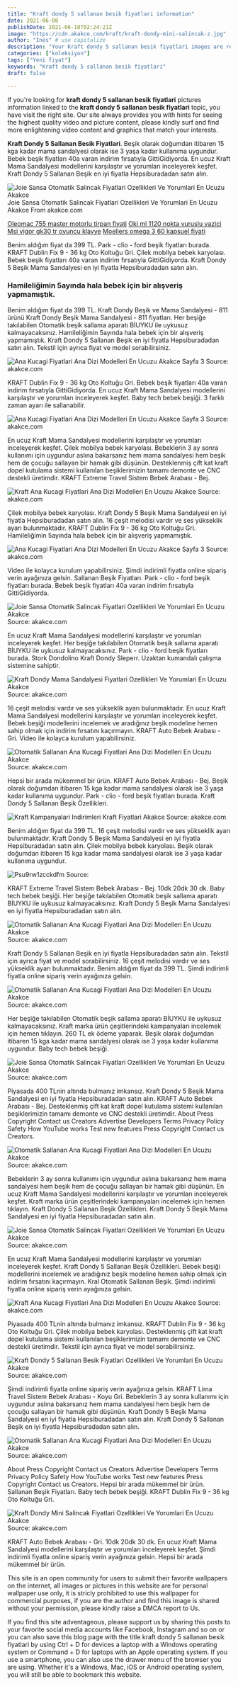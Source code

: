 ```yaml
---
title: "Kraft dondy 5 sallanan besik fiyatlari information"
date: 2021-06-08
publishDate: 2021-06-18T02:24:21Z
image: "https://cdn.akakce.com/kraft/kraft-dondy-mini-salincak-z.jpg"
author: "Ines" # use capitalize
description: "Your Kraft dondy 5 sallanan besik fiyatlari images are ready. Kraft dondy 5 sallanan besik fiyatlari are a topic that is being searched for and liked by netizens today. You can Find and Download the Kraft dondy 5 sallanan besik fiyatlari files here. Download all royalty-free vectors."
categories: ["koleksiyon"]
tags: ["Yeni fiyat"]
keywords: "Kraft dondy 5 sallanan besik fiyatlari"
draft: false

---
```


If you're looking for **kraft dondy 5 sallanan besik fiyatlari** pictures information linked to the **kraft dondy 5 sallanan besik fiyatlari** topic, you have visit the right  site.  Our site always  provides you with  hints  for seeing  the highest  quality video and picture  content, please kindly surf and find more enlightening video content and graphics  that match your interests.

**Kraft Dondy 5 Sallanan Besik Fiyatlari**. Beşik olarak doğumdan itibaren 15 kga kadar mama sandalyesi olarak ise 3 yaşa kadar kullanıma uygundur. Bebek beşik fiyatları 40a varan indirim fırsatıyla GittiGidiyorda. En ucuz Kraft Mama Sandalyesi modellerini karşılaştır ve yorumları inceleyerek keşfet. Kraft Dondy 5 Sallanan Beşik en iyi fiyatla Hepsiburadadan satın alın.

![Joie Sansa Otomatik Salincak Fiyatlari Ozellikleri Ve Yorumlari En Ucuzu Akakce](https://cdn.akakce.com/joie/joie-sansa-otomatik-salincak-1-z.jpg "Joie Sansa Otomatik Salincak Fiyatlari Ozellikleri Ve Yorumlari En Ucuzu Akakce")
Joie Sansa Otomatik Salincak Fiyatlari Ozellikleri Ve Yorumlari En Ucuzu Akakce From akakce.com

[Oleomac 755 master motorlu tirpan fiyati](/oleomac-755-master-motorlu-tirpan-fiyati/)
[Oki ml 1120 nokta vuruslu yazici](/oki-ml-1120-nokta-vuruslu-yazici/)
[Msi vigor gk30 tr oyuncu klavye](/msi-vigor-gk30-tr-oyuncu-klavye/)
[Moellers omega 3 60 kapsuel fiyati](/moellers-omega-3-60-kapsuel-fiyati/)

Benim aldığım fiyat da 399 TL. Park - clio - ford beşik fiyatları burada. KRAFT Dublin Fix 9 - 36 kg Oto Koltuğu Gri. Çilek mobilya bebek karyolası. Bebek beşik fiyatları 40a varan indirim fırsatıyla GittiGidiyorda. Kraft Dondy 5 Beşik Mama Sandalyesi en iyi fiyatla Hepsiburadadan satın alın.

### Hamileliğimin 5ayında hala bebek için bir alışveriş yapmamıştık.

Benim aldığım fiyat da 399 TL. Kraft Dondy Beşik ve Mama Sandalyesi - 811 ürünü Kraft Dondy Beşik Mama Sandalyesi - 811 fiyatları. Her beşiğe takılabilen Otomatik beşik sallama aparatı BİUYKU ile uykusuz kalmayacaksınız. Hamileliğimin 5ayında hala bebek için bir alışveriş yapmamıştık. Kraft Dondy 5 Sallanan Beşik en iyi fiyatla Hepsiburadadan satın alın. Tekstil için ayrıca fiyat ve model sorabilirsiniz.


![Ana Kucagi Fiyatlari Ana Dizi Modelleri En Ucuzu Akakce Sayfa 3](https://cdn.akakce.com/pasha-baby/pasha-baby-daddy-x.jpg "Ana Kucagi Fiyatlari Ana Dizi Modelleri En Ucuzu Akakce Sayfa 3")
Source: akakce.com

KRAFT Dublin Fix 9 - 36 kg Oto Koltuğu Gri. Bebek beşik fiyatları 40a varan indirim fırsatıyla GittiGidiyorda. En ucuz Kraft Mama Sandalyesi modellerini karşılaştır ve yorumları inceleyerek keşfet. Baby tech bebek beşiği. 3 farklı zaman ayarı ile sallanabilir.

![Ana Kucagi Fiyatlari Ana Dizi Modelleri En Ucuzu Akakce Sayfa 3](https://cdn.akakce.com/vauva/vauva-sallanir-oyuncakli-x.jpg "Ana Kucagi Fiyatlari Ana Dizi Modelleri En Ucuzu Akakce Sayfa 3")
Source: akakce.com

En ucuz Kraft Mama Sandalyesi modellerini karşılaştır ve yorumları inceleyerek keşfet. Çilek mobilya bebek karyolası. Bebeklerin 3 ay sonra kullanımı için uygundur aslına bakarsanız hem mama sandalyesi hem beşik hem de çocuğu sallayan bir hamak gibi düşünün. Desteklenmiş çift kat kraft dopel kutulama sistemi kullanılan beşiklerimizin tamamı demonte ve CNC destekli üretimdir. KRAFT Extreme Travel Sistem Bebek Arabası - Bej.

![Kraft Ana Kucagi Fiyatlari Ana Dizi Modelleri En Ucuzu Akakce](https://iis-akakce.akamaized.net/p.x?%2F%2Fproductimages%2Ehepsiburada%2Enet%2Fs%2F40%2F600%2F10680950423602%2Ejpg "Kraft Ana Kucagi Fiyatlari Ana Dizi Modelleri En Ucuzu Akakce")
Source: akakce.com

Çilek mobilya bebek karyolası. Kraft Dondy 5 Beşik Mama Sandalyesi en iyi fiyatla Hepsiburadadan satın alın. 16 çeşit melodisi vardır ve ses yükseklik ayarı bulunmaktadır. KRAFT Dublin Fix 9 - 36 kg Oto Koltuğu Gri. Hamileliğimin 5ayında hala bebek için bir alışveriş yapmamıştık.

![Ana Kucagi Fiyatlari Ana Dizi Modelleri En Ucuzu Akakce Sayfa 3](https://cdn.akakce.com/tommybaby/tommybaby-maria-gold-plus-lux-oyuncakli-x.jpg "Ana Kucagi Fiyatlari Ana Dizi Modelleri En Ucuzu Akakce Sayfa 3")
Source: akakce.com

Video ile kolayca kurulum yapabilirsiniz. Şimdi indirimli fiyatla online sipariş verin ayağınıza gelsin. Sallanan Beşik Fiyatları. Park - clio - ford beşik fiyatları burada. Bebek beşik fiyatları 40a varan indirim fırsatıyla GittiGidiyorda.

![Joie Sansa Otomatik Salincak Fiyatlari Ozellikleri Ve Yorumlari En Ucuzu Akakce](https://cdn.akakce.com/joie/joie-sansa-otomatik-salincak-1-z.jpg "Joie Sansa Otomatik Salincak Fiyatlari Ozellikleri Ve Yorumlari En Ucuzu Akakce")
Source: akakce.com

En ucuz Kraft Mama Sandalyesi modellerini karşılaştır ve yorumları inceleyerek keşfet. Her beşiğe takılabilen Otomatik beşik sallama aparatı BİUYKU ile uykusuz kalmayacaksınız. Park - clio - ford beşik fiyatları burada. Stork Dondolino Kraft Dondy Sleperr. Uzaktan kumandalı çalışma sistemine sahiptir.

![Kraft Dondy Mama Sandalyesi Fiyatlari Ozellikleri Ve Yorumlari En Ucuzu Akakce](https://cdn.akakce.com/kraft/kraft-dondy-z.jpg "Kraft Dondy Mama Sandalyesi Fiyatlari Ozellikleri Ve Yorumlari En Ucuzu Akakce")
Source: akakce.com

16 çeşit melodisi vardır ve ses yükseklik ayarı bulunmaktadır. En ucuz Kraft Mama Sandalyesi modellerini karşılaştır ve yorumları inceleyerek keşfet. Bebek beşiği modellerini incelemek ve aradığınız beşik modeline hemen sahip olmak için indirim fırsatını kaçırmayın. KRAFT Auto Bebek Arabası - Gri. Video ile kolayca kurulum yapabilirsiniz.

![Otomatik Sallanan Ana Kucagi Fiyatlari Ana Dizi Modelleri En Ucuzu Akakce](https://cdn.akakce.com/4moms/4moms-mamaroo-4-0-app-x.jpg "Otomatik Sallanan Ana Kucagi Fiyatlari Ana Dizi Modelleri En Ucuzu Akakce")
Source: akakce.com

Hepsi bir arada mükemmel bir ürün. KRAFT Auto Bebek Arabası - Bej. Beşik olarak doğumdan itibaren 15 kga kadar mama sandalyesi olarak ise 3 yaşa kadar kullanıma uygundur. Park - clio - ford beşik fiyatları burada. Kraft Dondy 5 Sallanan Beşik Özellikleri.

![Kraft Kampanyalari Indirimleri Kraft Fiyatlari Akakce](https://cdn.akakce.com/kraft/kraft-bedside-anne-yani-x.jpg "Kraft Kampanyalari Indirimleri Kraft Fiyatlari Akakce")
Source: akakce.com

Benim aldığım fiyat da 399 TL. 16 çeşit melodisi vardır ve ses yükseklik ayarı bulunmaktadır. Kraft Dondy 5 Beşik Mama Sandalyesi en iyi fiyatla Hepsiburadadan satın alın. Çilek mobilya bebek karyolası. Beşik olarak doğumdan itibaren 15 kga kadar mama sandalyesi olarak ise 3 yaşa kadar kullanıma uygundur.

![Psu9rw1zcckdfm](https://iis-akakce.akamaized.net/p.x?%2F%2Fcdn%2Edsmcdn%2Ecom%2Fty22%2Fproduct%2Fmedia%2Fimages%2F20201110%2F12%2F24747503%2F103732139%2F1%2F1%5Forg%5Fzoom%2Ejpg%3FboutiqueId%3D61%26merchantId%3D146068 "Psu9rw1zcckdfm")
Source: 

KRAFT Extreme Travel Sistem Bebek Arabası - Bej. 10dk 20dk 30 dk. Baby tech bebek beşiği. Her beşiğe takılabilen Otomatik beşik sallama aparatı BİUYKU ile uykusuz kalmayacaksınız. Kraft Dondy 5 Beşik Mama Sandalyesi en iyi fiyatla Hepsiburadadan satın alın.

![Otomatik Sallanan Ana Kucagi Fiyatlari Ana Dizi Modelleri En Ucuzu Akakce](https://cdn.akakce.com/joie/joie-serina-2-in-1-x.jpg "Otomatik Sallanan Ana Kucagi Fiyatlari Ana Dizi Modelleri En Ucuzu Akakce")
Source: akakce.com

Kraft Dondy 5 Sallanan Beşik en iyi fiyatla Hepsiburadadan satın alın. Tekstil için ayrıca fiyat ve model sorabilirsiniz. 16 çeşit melodisi vardır ve ses yükseklik ayarı bulunmaktadır. Benim aldığım fiyat da 399 TL. Şimdi indirimli fiyatla online sipariş verin ayağınıza gelsin.

![Otomatik Sallanan Ana Kucagi Fiyatlari Ana Dizi Modelleri En Ucuzu Akakce](https://cdn.akakce.com/bagi/bagi-dandini-otomatik-x.jpg "Otomatik Sallanan Ana Kucagi Fiyatlari Ana Dizi Modelleri En Ucuzu Akakce")
Source: akakce.com

Her beşiğe takılabilen Otomatik beşik sallama aparatı BİUYKU ile uykusuz kalmayacaksınız. Kraft marka ürün çeşitlerindeki kampanyaları incelemek için hemen tıklayın. 260 TL ek ödeme yaparak. Beşik olarak doğumdan itibaren 15 kga kadar mama sandalyesi olarak ise 3 yaşa kadar kullanıma uygundur. Baby tech bebek beşiği.

![Joie Sansa Otomatik Salincak Fiyatlari Ozellikleri Ve Yorumlari En Ucuzu Akakce](https://cdn.akakce.com/joie/joie-sansa-otomatik-salincak-3-z.jpg "Joie Sansa Otomatik Salincak Fiyatlari Ozellikleri Ve Yorumlari En Ucuzu Akakce")
Source: akakce.com

Piyasada 400 TLnin altında bulmanız imkansız. Kraft Dondy 5 Beşik Mama Sandalyesi en iyi fiyatla Hepsiburadadan satın alın. KRAFT Auto Bebek Arabası - Bej. Desteklenmiş çift kat kraft dopel kutulama sistemi kullanılan beşiklerimizin tamamı demonte ve CNC destekli üretimdir. About Press Copyright Contact us Creators Advertise Developers Terms Privacy Policy Safety How YouTube works Test new features Press Copyright Contact us Creators.

![Otomatik Sallanan Ana Kucagi Fiyatlari Ana Dizi Modelleri En Ucuzu Akakce](https://cdn.akakce.com/babyplus/babyplus-comfort-otomatik-salincak-x.jpg "Otomatik Sallanan Ana Kucagi Fiyatlari Ana Dizi Modelleri En Ucuzu Akakce")
Source: akakce.com

Bebeklerin 3 ay sonra kullanımı için uygundur aslına bakarsanız hem mama sandalyesi hem beşik hem de çocuğu sallayan bir hamak gibi düşünün. En ucuz Kraft Mama Sandalyesi modellerini karşılaştır ve yorumları inceleyerek keşfet. Kraft marka ürün çeşitlerindeki kampanyaları incelemek için hemen tıklayın. Kraft Dondy 5 Sallanan Beşik Özellikleri. Kraft Dondy 5 Beşik Mama Sandalyesi en iyi fiyatla Hepsiburadadan satın alın.

![Joie Sansa Otomatik Salincak Fiyatlari Ozellikleri Ve Yorumlari En Ucuzu Akakce](https://cdn.akakce.com/joie/joie-sansa-otomatik-salincak-z.jpg "Joie Sansa Otomatik Salincak Fiyatlari Ozellikleri Ve Yorumlari En Ucuzu Akakce")
Source: akakce.com

En ucuz Kraft Mama Sandalyesi modellerini karşılaştır ve yorumları inceleyerek keşfet. Kraft Dondy 5 Sallanan Beşik Özellikleri. Bebek beşiği modellerini incelemek ve aradığınız beşik modeline hemen sahip olmak için indirim fırsatını kaçırmayın. Kral Otomatik Sallanan Beşik. Şimdi indirimli fiyatla online sipariş verin ayağınıza gelsin.

![Kraft Ana Kucagi Fiyatlari Ana Dizi Modelleri En Ucuzu Akakce](https://iis-akakce.akamaized.net/p.x?%2F%2Fproductimages%2Ehepsiburada%2Enet%2Fs%2F40%2F600%2F10680950030386%2Ejpg "Kraft Ana Kucagi Fiyatlari Ana Dizi Modelleri En Ucuzu Akakce")
Source: akakce.com

Piyasada 400 TLnin altında bulmanız imkansız. KRAFT Dublin Fix 9 - 36 kg Oto Koltuğu Gri. Çilek mobilya bebek karyolası. Desteklenmiş çift kat kraft dopel kutulama sistemi kullanılan beşiklerimizin tamamı demonte ve CNC destekli üretimdir. Tekstil için ayrıca fiyat ve model sorabilirsiniz.

![Kraft Dondy 5 Sallanan Besik Fiyatlari Ozellikleri Ve Yorumlari En Ucuzu Akakce](https://cdn.akakce.com/kraft/kraft-dondy-5-sallanan-z.jpg "Kraft Dondy 5 Sallanan Besik Fiyatlari Ozellikleri Ve Yorumlari En Ucuzu Akakce")
Source: akakce.com

Şimdi indirimli fiyatla online sipariş verin ayağınıza gelsin. KRAFT Lima Travel Sistem Bebek Arabası - Koyu Gri. Bebeklerin 3 ay sonra kullanımı için uygundur aslına bakarsanız hem mama sandalyesi hem beşik hem de çocuğu sallayan bir hamak gibi düşünün. Kraft Dondy 5 Beşik Mama Sandalyesi en iyi fiyatla Hepsiburadadan satın alın. Kraft Dondy 5 Sallanan Beşik en iyi fiyatla Hepsiburadadan satın alın.

![Otomatik Sallanan Ana Kucagi Fiyatlari Ana Dizi Modelleri En Ucuzu Akakce](https://cdn.akakce.com/fisher-price/fisher-price-2-si-1-arada-deluks-ve-otomatik-salincak-gwd46-x.jpg "Otomatik Sallanan Ana Kucagi Fiyatlari Ana Dizi Modelleri En Ucuzu Akakce")
Source: akakce.com

About Press Copyright Contact us Creators Advertise Developers Terms Privacy Policy Safety How YouTube works Test new features Press Copyright Contact us Creators. Hepsi bir arada mükemmel bir ürün. Sallanan Beşik Fiyatları. Baby tech bebek beşiği. KRAFT Dublin Fix 9 - 36 kg Oto Koltuğu Gri.

![Kraft Dondy Mini Salincak Fiyatlari Ozellikleri Ve Yorumlari En Ucuzu Akakce](https://cdn.akakce.com/kraft/kraft-dondy-mini-salincak-z.jpg "Kraft Dondy Mini Salincak Fiyatlari Ozellikleri Ve Yorumlari En Ucuzu Akakce")
Source: akakce.com

KRAFT Auto Bebek Arabası - Gri. 10dk 20dk 30 dk. En ucuz Kraft Mama Sandalyesi modellerini karşılaştır ve yorumları inceleyerek keşfet. Şimdi indirimli fiyatla online sipariş verin ayağınıza gelsin. Hepsi bir arada mükemmel bir ürün.

This site is an open community for users to submit their favorite wallpapers on the internet, all images or pictures in this website are for personal wallpaper use only, it is stricly prohibited to use this wallpaper for commercial purposes, if you are the author and find this image is shared without your permission, please kindly raise a DMCA report to Us.

If you find this site adventageous, please support us by sharing this posts to your favorite social media accounts like Facebook, Instagram and so on or you can also save this blog page with the title kraft dondy 5 sallanan besik fiyatlari by using Ctrl + D for devices a laptop with a Windows operating system or Command + D for laptops with an Apple operating system. If you use a smartphone, you can also use the drawer menu of the browser you are using. Whether it's a Windows, Mac, iOS or Android operating system, you will still be able to bookmark this website.
